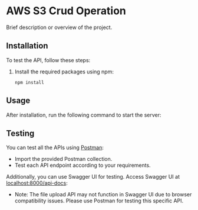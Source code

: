 # AWS S3 Crud Operation

Brief description or overview of the project.

## Installation

To test the API, follow these steps:

1. Install the required packages using npm:
    ```
    npm install
    ```

## Usage

After installation, run the following command to start the server:

## Testing

You can test all the APIs using [Postman](https://www.postman.com/):
- Import the provided Postman collection.
- Test each API endpoint according to your requirements.

Additionally, you can use Swagger UI for testing. Access Swagger UI at [localhost:8000/api-docs](http://localhost:8000/api-docs):
- Note: The file upload API may not function in Swagger UI due to browser compatibility issues. Please use Postman for testing this specific API.

